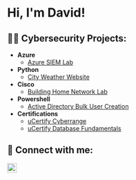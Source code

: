 <h1>Hi, I'm David! </h1>

<h2>👨‍💻 Cybersecurity Projects:</h2>

- <b>Azure</b>
  - [Azure SIEM Lab](https://github.com/davidwest/AzureSIEMLab)
- <b>Python</b>
  - [City Weather Website](https://github.com/davidwest1/CityWeatherWebsite)
- <b>Cisco</b>
  - [Building Home Network Lab](https://github.com/davidwest1/BuildingNetworkLab)
- <b>Powershell</b>
  - [Active Directory Bulk User Creation](https://github.com/davidwest1/ActiveDirectoryLab/tree/main)
- <b>Certifications</b>
  - [uCertify Cyberrange](https://imgur.com/sHzuFdg)
  - [uCertify Database Fundamentals](https://imgur.com/a/aF196FR) 


<h2> 🤳 Connect with me:</h2>

[<img align="left" alt="DavidWest | LinkedIn" width="22px" src="https://cdn.jsdelivr.net/npm/simple-icons@v3/icons/linkedin.svg" />][linkedin]


[linkedin]: https://linkedin.com/in/davidwest24

